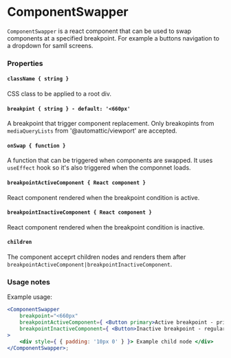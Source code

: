 # ComponentSwapper

`ComponentSwapper` is a react component that can be used to swap components at a specified breakpoint. For example a buttons navigation to a dropdown for samll screens.

### Properties

#### `className { string }`

CSS class to be applied to a root div.

#### `breakpint { string } - default: '<660px'`

A breakpoint that trigger component replacement. Only breakopints from  `mediaQueryLists` from '@automattic/viewport' are accepted.

#### `onSwap { function }`

A function that can be triggered when components are swapped. It uses `useEffect` hook so it's also triggered when the componnet loads.

#### `breakpointActiveComponent { React component }`

React component rendered when the breakpoint condition is active.

#### `breakpointInactiveComponent { React component }`

React component rendered when the breakpoint condition is inactive.

#### `children`

The component acceprt children nodes and renders them after `breakpointActiveComponent|breakpointInactiveComponent`.

### Usage notes

Example usage:

```jsx
<ComponentSwapper
	breakpoint="<660px"
	breakpointActiveComponent={ <Button primary>Active breakpoint - primary button</Button> }
	breakpointInactiveComponent={ <Button>Inactive breakpoint - regular button</Button> }
>
	<div style={ { padding: '10px 0' } }> Example child node </div>
</ComponentSwapper>;
```
